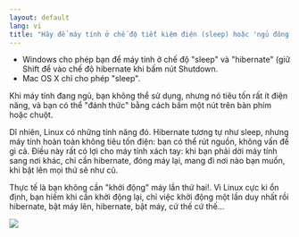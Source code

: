 ```yaml
---
layout: default
lang: vi
title: "Hãy để máy tính ở chế độ tiết kiệm điện (sleep) hoặc 'ngủ đông' (hibernate)"
---
```


<ul>
<li>Windows cho phép bạn để máy tính ở chế độ "sleep" và "hibernate" (giữ Shift để vào chế 
độ hibernate khi bấm nút Shutdown.</li>
<li>Mac OS X chỉ cho phép "sleep".</li>
</ul>

Khi máy tính đang ngủ, bạn không thể sử dụng, nhưng nó tiêu tốn rất ít điện năng, và bạn 
có thể "đánh thức" bằng cách bấm một nút trên bàn phím hoặc chuột.

Dĩ nhiên, Linux có những tính năng đó. Hibernate tương tự như sleep, nhưng máy tính 
hoàn toàn không tiêu tốn điện: bạn có thể rút nguồn, không vấn đề gì cả. Điều này rất có lợi 
cho máy tính xách tay: khi bạn phải dời máy tính sang nơi khác, chỉ cần hibernate, đóng máy lại, 
mang đi nơi nào bạn muốn, khi bật lên mọi thứ sẽ như cũ.

Thực tế là bạn không cần "khởi động" máy lần thứ hai!. Vì Linux cực kì ổn định, bạn hiếm 
khi cần khởi động lại, chỉ việc khởi động một lần duy nhất rồi hibernate, bật máy lên, 
hibernate, bật máy, cứ thế cứ thế...

<img src="Images/suspend_hibernate_thumb.png" />




